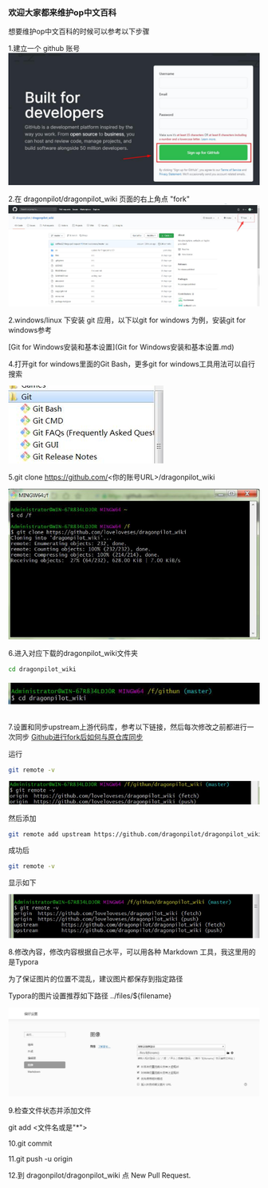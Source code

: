 ### 欢迎大家都来维护op中文百科

想要维护op中文百科的时候可以参考以下步骤

1.建立一个 github 账号
<img src="../files/how_to_edit_wiki/01.jpg" style="zoom: 80%;" />

2.在 dragonpilot/dragonpilot_wiki 页面的右上角点 "fork"
<img src="../files/how_to_edit_wiki/02.jpg" style="zoom: 67%;" />

2.windows/linux 下安装 git 应用，以下以git for windows 为例，安装git for windows参考

[Git for Windows安装和基本设置](Git for Windows安装和基本设置.md)

4.打开git for windows里面的Git Bash，更多git for windows工具用法可以自行搜索

![](../files/how_to_edit_wiki/04.jpg)

5.git clone https://github.com/<你的账号URL>/dragonpilot_wiki

<img src="../files/how_to_edit_wiki/03.jpg"  />

6.进入对应下载的dragonpilot_wiki文件夹

```bash
cd dragonpilot_wiki
```
###### ![](../files/how_to_edit_wiki/05.jpg)

7.设置和同步upstream上游代码库，参考以下链接，然后每次修改之前都进行一次同步
[Github进行fork后如何与原仓库同步](Github进行fork后如何与原仓库同步.md)

运行
```bash
git remote -v
```
![](../files/how_to_edit_wiki/07.JPG)

然后添加 
```bash
git remote add upstream https://github.com/dragonpilot/dragonpilot_wiki
```

成功后
```bash
git remote -v
```

显示如下

![](../files/how_to_edit_wiki/08.JPG)

8.修改內容，修改内容根据自己水平，可以用各种 Markdown 工具，我这里用的是Typora

为了保证图片的位置不混乱，建议图片都保存到指定路径

Typora的图片设置推荐如下路径 ../files/${filename}

![](../files/how_to_edit_wiki/06.jpg)

9.检查文件状态并添加文件



git add <文件名或是"*">

10.git commit

11.git push -u origin

12.到 dragonpilot/dragonpilot_wiki 点 New Pull Request.